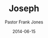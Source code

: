 ---
lunr: "true"
title: "Joseph"
author: "Pastor Frank Jones"
postDate: "06-15-2014"
date: 2014-06-15
category: "sermons"
slug: "2014/06/06152014_201406"
icon: microphone
audioLink: "06152014_201406"
tags: [fathers day, joseph]
mp3: "06152014_201406/06152014.mp3"
ogg: "06152014_201406/06152014.ogg"
linkurl: "https://archive.org/download/06152014_201406/06152014_201406_files.xml"
ipath: "https://archive.org/download/06152014_201406/06152014.mp3"
layout: sermon.html
---
